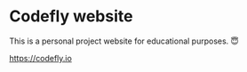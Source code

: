 # Codefly website
This is a personal project website for educational purposes. 😇

https://codefly.io